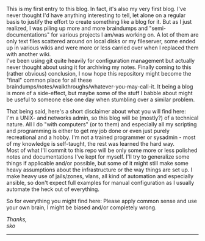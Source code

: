 This is my first entry to this blog. In fact, it's also my very first blog. I've never thought I'd have anything interesting to tell, let alone on a regular basis to justify the effort to create something like a blog for it. But as I just realized, I was piling up more and more braindumps and "semi-documentations" for various projects I am/was working on. A lot of them are only text files scattered around on local disks or my fileserver, some ended up in various wikis and were more or less carried over when I replaced them with another wiki.  
I've been using git quite heavily for configuration management but actually never thought about using it for archiving my notes. Finally coming to this (rather obvious) conclusion, I now hope this repository might become the "final" common place for all these braindumps/notes/walkthroughs/whatever-you-may-call-it. It being a blog is more of a side-effect, but maybe some of the stuff I babble about might be useful to someone else one day when stumbling over a similar problem.  
 
  
That being said, here's a short disclaimer about what you will find here:  
I'm a UNIX- and networks admin, so this blog will be (mostly?) of a technical nature. All I do "with computers" (or to them) and especially all my scripting and programming is either to get my job done or even just purely recreational and a hobby. I'm not a trained programmer or sysadmin - most of my knowledge is self-taught, the rest was learned the hard way.  
Most of what I'll commit to this repo will be only some more or less polished notes and documentations I've kept for myself. I'll try to generalize some things if applicable and/or possible, but some of it might still make some heavy assumptions about the infrastructure or the way things are set up. I make heavy use of jails/zones, vlans, all kind of automation and especially ansible, so don't expect full examples for manual configuration as I usually automate the heck out of everything.  
 
So for everything you might find here: Please apply common sense and use your own brain, I might be biased and/or completely wrong.
 
 
_Thanks,_  
_sko_
 
----
